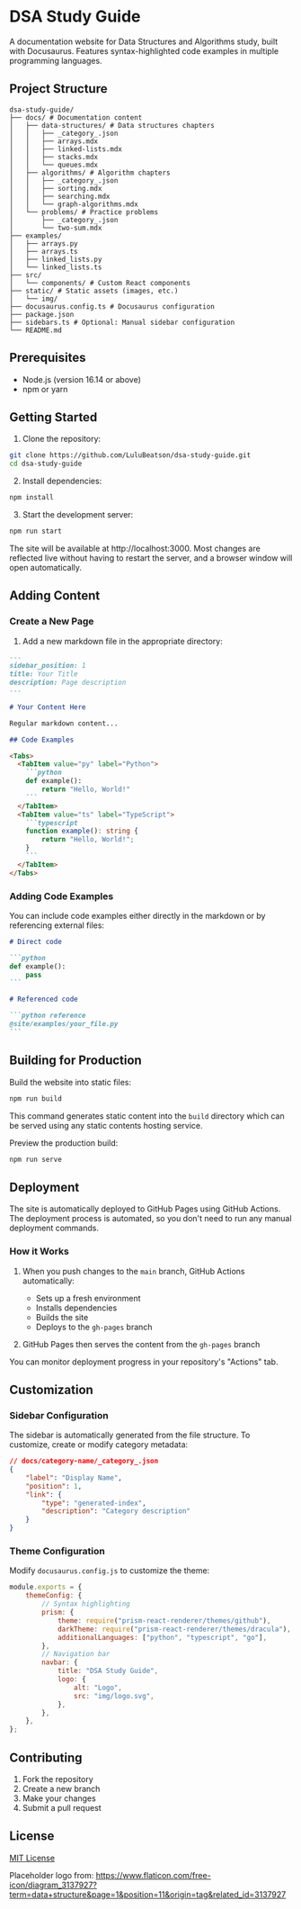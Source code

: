 # DSA Study Guide

A documentation website for Data Structures and Algorithms study, built with Docusaurus. Features syntax-highlighted code examples in multiple programming languages.

## Project Structure

```
dsa-study-guide/
├── docs/ # Documentation content
│   ├── data-structures/ # Data structures chapters
│   │   ├── _category_.json
│   │   ├── arrays.mdx
│   │   ├── linked-lists.mdx
│   │   ├── stacks.mdx
│   │   └── queues.mdx
│   ├── algorithms/ # Algorithm chapters
│   │   ├── _category_.json
│   │   ├── sorting.mdx
│   │   ├── searching.mdx
│   │   └── graph-algorithms.mdx
│   └── problems/ # Practice problems
│       ├── _category_.json
│       └── two-sum.mdx
├── examples/
│   ├── arrays.py
│   ├── arrays.ts
│   ├── linked_lists.py
│   └── linked_lists.ts
├── src/
│   └── components/ # Custom React components
├── static/ # Static assets (images, etc.)
│   └── img/
├── docusaurus.config.ts # Docusaurus configuration
├── package.json
├── sidebars.ts # Optional: Manual sidebar configuration
└── README.md
```

## Prerequisites

-   Node.js (version 16.14 or above)
-   npm or yarn

## Getting Started

1. Clone the repository:

```bash
git clone https://github.com/LuluBeatson/dsa-study-guide.git
cd dsa-study-guide
```

2. Install dependencies:

```bash
npm install
```

3. Start the development server:

```bash
npm run start
```

The site will be available at http://localhost:3000. Most changes are reflected live without having to restart the server, and a browser window will open automatically.

## Adding Content

### Create a New Page

1. Add a new markdown file in the appropriate directory:

````markdown
---
sidebar_position: 1
title: Your Title
description: Page description
---

# Your Content Here

Regular markdown content...

## Code Examples

<Tabs>
  <TabItem value="py" label="Python">
    ```python
    def example():
        return "Hello, World!"
    ```
  </TabItem>
  <TabItem value="ts" label="TypeScript">
    ```typescript
    function example(): string {
        return "Hello, World!";
    }
    ```
  </TabItem>
</Tabs>
````

### Adding Code Examples

You can include code examples either directly in the markdown or by referencing external files:

````markdown
# Direct code

```python
def example():
    pass
```

# Referenced code

```python reference
@site/examples/your_file.py
```
````

## Building for Production

Build the website into static files:

```bash
npm run build
```

This command generates static content into the `build` directory which can be served using any static contents hosting service.

Preview the production build:

```bash
npm run serve
```

## Deployment

The site is automatically deployed to GitHub Pages using GitHub Actions. The deployment process is automated, so you don't need to run any manual deployment commands.

### How it Works

1. When you push changes to the `main` branch, GitHub Actions automatically:

    - Sets up a fresh environment
    - Installs dependencies
    - Builds the site
    - Deploys to the `gh-pages` branch

2. GitHub Pages then serves the content from the `gh-pages` branch

You can monitor deployment progress in your repository's "Actions" tab.

## Customization

### Sidebar Configuration

The sidebar is automatically generated from the file structure. To customize, create or modify category metadata:

```json
// docs/category-name/_category_.json
{
    "label": "Display Name",
    "position": 1,
    "link": {
        "type": "generated-index",
        "description": "Category description"
    }
}
```

### Theme Configuration

Modify `docusaurus.config.js` to customize the theme:

```javascript
module.exports = {
    themeConfig: {
        // Syntax highlighting
        prism: {
            theme: require("prism-react-renderer/themes/github"),
            darkTheme: require("prism-react-renderer/themes/dracula"),
            additionalLanguages: ["python", "typescript", "go"],
        },
        // Navigation bar
        navbar: {
            title: "DSA Study Guide",
            logo: {
                alt: "Logo",
                src: "img/logo.svg",
            },
        },
    },
};
```

## Contributing

1. Fork the repository
2. Create a new branch
3. Make your changes
4. Submit a pull request

## License

[MIT License](LICENSE)

Placeholder logo from: https://www.flaticon.com/free-icon/diagram_3137927?term=data+structure&page=1&position=11&origin=tag&related_id=3137927
